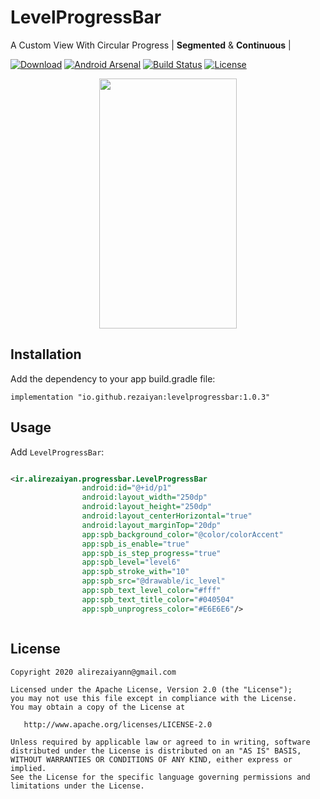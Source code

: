 # LevelProgressBar
A Custom View With Circular Progress | **Segmented** & **Continuous** |  

[![Download](https://api.bintray.com/packages/rezaiyan/Android/levelprogressbar/images/download.svg)](https://bintray.com/rezaiyan/Android/levelprogressbar/_latestVersion)
[![Android Arsenal](https://img.shields.io/badge/Android%20Arsenal-LevelProgressBar-brightgreen.svg?style=flat)](https://android-arsenal.com/details/1/7831)
[![Build Status](https://travis-ci.org/rezaiyan/LevelProgressBar.svg?branch=master)](https://travis-ci.org/rezaiyan/LevelProgressBar)
[![License](https://img.shields.io/badge/License-Apache/2.0-blue.svg)](https://github.com/badoo/Reaktive/blob/master/LICENSE)


<p align="center">
  <img src="./art/preview.png" height="400" width="220"/>
</p>

## Installation

Add the dependency to your app build.gradle file:

```
implementation "io.github.rezaiyan:levelprogressbar:1.0.3"
```

## Usage

Add `LevelProgressBar`:

```xml

<ir.alirezaiyan.progressbar.LevelProgressBar
                android:id="@+id/p1"
                android:layout_width="250dp"
                android:layout_height="250dp"
                android:layout_centerHorizontal="true"
                android:layout_marginTop="20dp"
                app:spb_background_color="@color/colorAccent"
                app:spb_is_enable="true"
                app:spb_is_step_progress="true"
                app:spb_level="level6"
                app:spb_stroke_with="10"
                app:spb_src="@drawable/ic_level"
                app:spb_text_level_color="#fff"
                app:spb_text_title_color="#040504"
                app:spb_unprogress_color="#E6E6E6"/>



```

License
--------

    Copyright 2020 alirezaiyann@gmail.com

    Licensed under the Apache License, Version 2.0 (the "License");
    you may not use this file except in compliance with the License.
    You may obtain a copy of the License at

       http://www.apache.org/licenses/LICENSE-2.0

    Unless required by applicable law or agreed to in writing, software
    distributed under the License is distributed on an "AS IS" BASIS,
    WITHOUT WARRANTIES OR CONDITIONS OF ANY KIND, either express or implied.
    See the License for the specific language governing permissions and
    limitations under the License.
